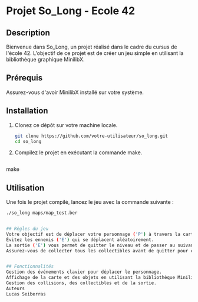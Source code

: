 # Projet So_Long - Ecole 42

## Description
Bienvenue dans So_Long, un projet réalisé dans le cadre du cursus de l'école 42. L'objectif de ce projet est de créer un jeu simple en utilisant la bibliothèque graphique MinilibX.

## Prérequis
Assurez-vous d'avoir MinilibX installé sur votre système.

## Installation
1. Clonez ce dépôt sur votre machine locale.
   ```bash
   git clone https://github.com/votre-utilisateur/so_long.git
   cd so_long
2. Compilez le projet en exécutant la commande make.
   ```bash
make


## Utilisation
Une fois le projet compilé, lancez le jeu avec la commande suivante :

   ```bash
./so_long maps/map_test.ber


## Règles du jeu
Votre objectif est de déplacer votre personnage ('P') à travers la carte tout en collectant les collectibles ('C').
Évitez les ennemis ('E') qui se déplacent aléatoirement.
La sortie ('E') vous permet de quitter le niveau et de passer au suivant.
Assurez-vous de collecter tous les collectibles avant de quitter pour compléter le niveau.


## Fonctionnalités
Gestion des événements clavier pour déplacer le personnage.
Affichage de la carte et des objets en utilisant la bibliothèque MinilibX.
Gestion des collisions, des collectibles et de la sortie.
Auteurs
Lucas Seiberras
